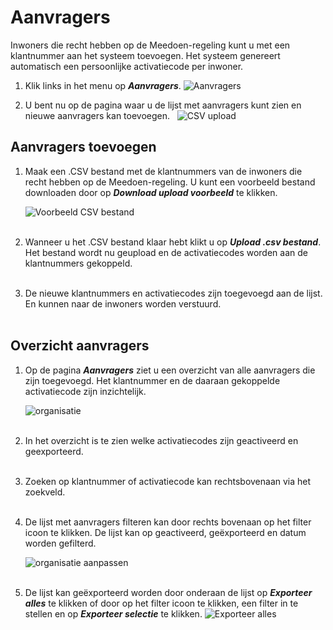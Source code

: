 # Aanvragers

Inwoners die recht hebben op de Meedoen-regeling kunt u met een klantnummer aan het systeem toevoegen. Het systeem genereert automatisch een persoonlijke activatiecode per inwoner.

1. Klik links in het menu op **_Aanvragers_**.
    <img src="https://raw.githubusercontent.com/teamforus/manuals/master/img/manual-gemeente-aanvragers-menu.png" alt="Aanvragers" style="max-width:300px">
&nbsp;

2. U bent nu op de pagina waar u de lijst met aanvragers kunt zien en nieuwe aanvragers kan toevoegen.
&nbsp;
<img src="https://raw.githubusercontent.com/teamforus/manuals/master/img/manual-gemeente-aanvragers-csvupload.png"
alt="CSV upload">

## Aanvragers toevoegen

1.  Maak een .CSV bestand met de klantnummers van de inwoners die recht hebben op de Meedoen-regeling. U kunt een voorbeeld bestand downloaden door op **_Download upload voorbeeld_** te klikken.

      <img src="https://raw.githubusercontent.com/teamforus/manuals/master/img/manual-gemeente-aanvragers-voorbeeld.png"
       alt="Voorbeeld CSV bestand" style="max-width:200px">
<br />&nbsp;
2.  Wanneer u het .CSV bestand klaar hebt klikt u op **_Upload .csv bestand_**. Het bestand wordt nu geupload en de activatiecodes worden aan de klantnummers gekoppeld.
<br />&nbsp;
3. De nieuwe klantnummers en activatiecodes zijn toegevoegd aan de lijst. En kunnen naar de inwoners worden verstuurd.
<br />&nbsp;

## Overzicht aanvragers

1. Op de pagina **_Aanvragers_** ziet u een overzicht van alle aanvragers die zijn toegevoegd. Het klantnummer en de daaraan gekoppelde activatiecode zijn inzichtelijk.

    <img src="https://raw.githubusercontent.com/teamforus/manuals/master/img/manual-aanbieder-organisatie.png" alt="organisatie">
    <br />&nbsp;
2. In het overzicht is te zien welke activatiecodes zijn geactiveerd en geexporteerd.
<br />&nbsp;
3. Zoeken op klantnummer of activatiecode kan rechtsbovenaan via het zoekveld.
<br />&nbsp;
4. De lijst met aanvragers filteren kan door rechts bovenaan op het filter icoon te klikken. De lijst kan op geactiveerd, geëxporteerd en datum worden gefilterd.

    <img src="https://raw.githubusercontent.com/teamforus/manuals/master/img/manual-gemeente-aanvragers-filter.png" alt="organisatie aanpassen">
    <br />&nbsp;

5. De lijst kan geëxporteerd worden door onderaan de lijst op **_Exporteer alles_** te klikken of door op het filter icoon te klikken, een filter in te stellen en op **_Exporteer selectie_** te klikken.
    <img src="https://raw.githubusercontent.com/teamforus/manuals/master/img/manual-gemeente-aanvrager-exporteer.png" alt="Exporteer alles" style="max-width:200px;">
<br />&nbsp;
<br />&nbsp;
